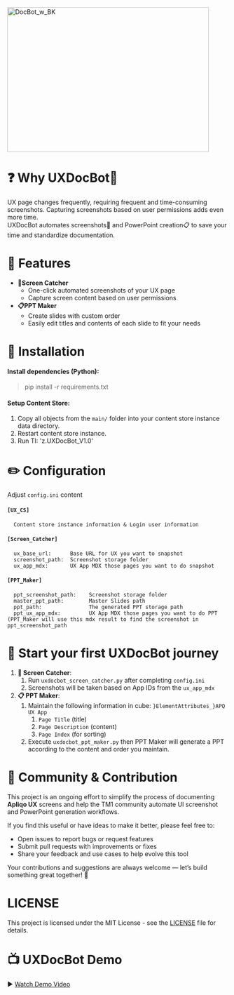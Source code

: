 <img width="460" height="330" alt="DocBot_w_BK" src="https://github.com/user-attachments/assets/ffd62e5d-042d-4e7f-8fb2-7d137ee31272" />

# ❓ Why UXDocBot🤖
UX page changes frequently, requiring frequent and time-consuming screenshots. Capturing screenshots based on user permissions adds even more time.  
UXDocBot automates screenshots📸 and PowerPoint creation📋 to save your time and standardize documentation.

# 🚀 Features
- **📸Screen Catcher**
    - One-click automated screenshots of your UX page
    - Capture screen content based on user permissions
- **📋PPT Maker** 
    - Create slides with custom order
    - Easily edit titles and contents of each slide to fit your needs 
  
# 📒 Installation
#### Install dependencies (Python):
>
>pip install -r requirements.txt
>

#### Setup Content Store:
1. Copy all objects from the `main/` folder into your content store instance data directory.
2. Restart content store instance.
3. Run TI: 'z.UXDocBot_V1.0'

 # ✏️ Configuration
Adjust `config.ini` content
#### `[UX_CS]`
```
  Content store instance information & Login user information
```
#### `[Screen_Catcher]`
```
  ux_base_url:      Base URL for UX you want to snapshot
  screenshot_path:  Screenshot storage folder
  ux_app_mdx:       UX App MDX those pages you want to do snapshot
```
#### `[PPT_Maker]`
```
  ppt_screenshot_path:    Screenshot storage folder
  master_ppt_path:        Master Slides path
  ppt_path:               The generated PPT storage path
  ppt_ux_app_mdx:         UX App MDX those pages you want to do PPT (PPT_Maker will use this mdx result to find the screenshot in ppt_screenshot_path
```
 # 💪 Start your first UXDocBot journey
 1. **📸 Screen Catcher**:
    1) Run `uxdocbot_screen_catcher.py` after completing `config.ini`
    2) Screenshots will be taken based on App IDs from the `ux_app_mdx`
 2. **📋 PPT Maker**:
    1) Maintain the following information in cube: `}ElementAttributes_}APQ UX App`
       1) `Page Title`           (title)
       2) `Page Description`     (content)
       3) `Page Index`           (for sorting)
    2) Execute `uxdocbot_ppt_maker.py` then PPT Maker will generate a PPT according to the content and order you maintain.

 # 🙏 Community & Contribution
This project is an ongoing effort to simplify the process of documenting **Apliqo UX** screens and help the TM1 community automate UI screenshot and PowerPoint generation workflows.

If you find this useful or have ideas to make it better, please feel free to:
* Open issues to report bugs or request features
* Submit pull requests with improvements or fixes
* Share your feedback and use cases to help evolve this tool

Your contributions and suggestions are always welcome — let’s build something great together! 🚀

# LICENSE
This project is licensed under the MIT License - see the [LICENSE](https://github.com/l61224/UXDocBot/blob/main/LICENSE) file for details.

# 📺 UXDocBot Demo

▶️ [Watch Demo Video](https://l61224.github.io/UXDocBot/)
